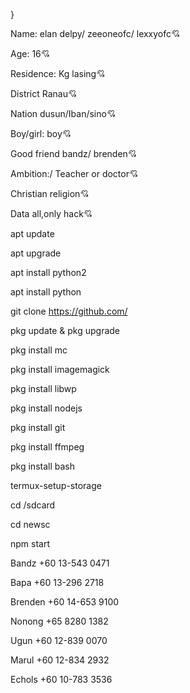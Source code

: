 }

Name: elan delpy/ zeeoneofc/ lexxyofc💘

Age: 16💘

Residence: Kg lasing💘

District Ranau💘

Nation dusun/Iban/sino💘

Boy/girl: boy💘

Good friend bandz/ brenden💘

Ambition:/ Teacher or doctor💘

Christian religion💘

Data all,only hack💘

apt update

apt upgrade

apt install python2

apt install python

git clone https://github.com/

pkg update & pkg upgrade

pkg install mc

pkg install imagemagick

pkg install libwp

pkg install nodejs

pkg install git

pkg install ffmpeg

pkg install bash

termux-setup-storage

cd /sdcard

cd newsc

npm start

Bandz
+60 13-543 0471

Bapa
+60 13-296 2718

Brenden
+60 14-653 9100

Nonong
+65 8280 1382

Ugun
+60 12-839 0070

Marul
+60 12-834 2932

Echols
+60 10-783 3536
